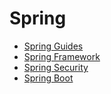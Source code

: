 # Spring

+ [Spring Guides](spring-guides/README.md)
+ [Spring Framework](spring-framework/README.md)
+ [Spring Security](spring-security/README.md)
+ [Spring Boot](spring-boot/README.md)











